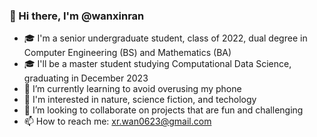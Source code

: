 ### 👋 Hi there, I'm @wanxinran

- 🎓 I'm a senior undergraduate student, class of 2022, dual degree in Computer Engineering (BS) and Mathematics (BA)
- 🎓 I'll be a master student studying Computational Data Science, graduating in December 2023
- 🌱 I’m currently learning to avoid overusing my phone
- 💞️ I'm interested in nature, science fiction, and techology
- 👯 I’m looking to collaborate on projects that are fun and challenging
- 📫 How to reach me: xr.wan0623@gmail.com


<!--
**wanxinran/wanxinran** is a ✨ _special_ ✨ repository because its `README.md` (this file) appears on your GitHub profile.

Here are some ideas to get you started:

- 🔭 I’m currently working on ...
- 🌱 I’m currently learning ...
- 👯 I’m looking to collaborate on ...
- 🤔 I’m looking for help with ...
- 💬 Ask me about ...
- 📫 How to reach me: ...
- 😄 Pronouns: ...
- ⚡ Fun fact: ...
-->

